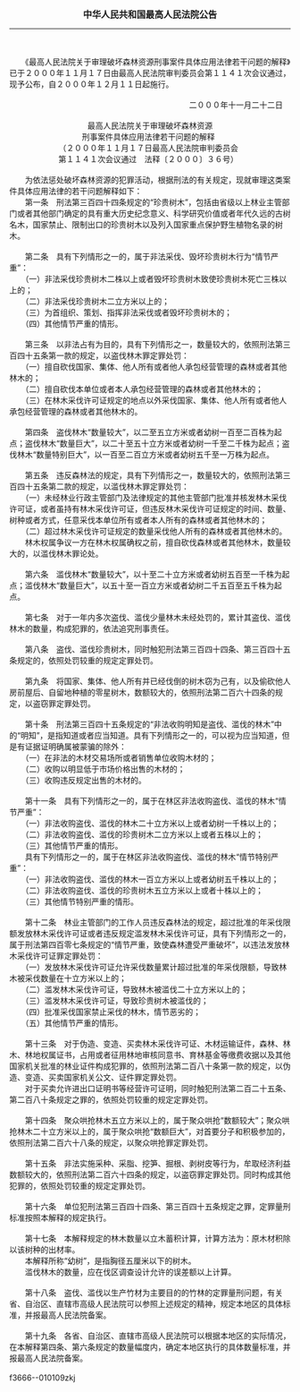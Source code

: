 <div id="div_content"><font color="#760026"></font> <p align="center"><b><font style="font-size:16px;" class="MTitle">中华人民共和国最高人民法院公告</font></b></p><hr color="red"><br>
<br>
　　《最高人民法院关于审理破坏森林资源刑事案件具体应用法律若干问题的解释》已于２０００年１１月１７日由最高人民法院审判委员会第１１４１次会议通过，现予公布，自２０００年１２月１１日起施行。<br>
<br>
　　　　　　　　　　　　　　　　　　　　　　　二０００年十一月二十二日<br>
<br>
　　　　　　　　　　最高人民法院关于审理破坏森林资源<br>
　　　　　　　　　 刑事案件具体应用法律若干问题的解释<br>
　　　　　　 （２０００年１１月１７日最高人民法院审判委员会<br>
　　　　　　 第１１４１次会议通过　法释〔２０００〕３６号）<br>
<br>
　　为依法惩处破坏森林资源的犯罪活动，根据刑法的有关规定，现就审理这类案件具体应用法律的若干问题解释如下：<br>
<font class="TiaoNoA">　　第一条</font>　刑法第三百四十四条规定的“珍贵树木”，包括由省级以上林业主管部门或者其他部门确定的具有重大历史纪念意义、科学研究价值或者年代久远的古树名木，国家禁止、限制出口的珍贵树木以及列入国家重点保护野生植物名录的树木。<br>
<br><font class="TiaoNoA">　　第二条</font>　具有下列情形之一的，属于非法采伐、毁坏珍贵树木行为“情节严重”：<br>
　　（一）非法采伐珍贵树木二株以上或者毁坏珍贵树木致使珍贵树木死亡三株以上的；<br>
　　（二）非法采伐珍贵树木二立方米以上的；<br>
　　（三）为首组织、策划、指挥非法采伐或者毁坏珍贵树木的；<br>
　　（四）其他情节严重的情形。<br>
<br><font class="TiaoNoA">　　第三条</font>　以非法占有为目的，具有下列情形之一，数量较大的，依照刑法第三百四十五条第一款的规定，以盗伐林木罪定罪处罚：<br>
　　（一）擅自砍伐国家、集体、他人所有或者他人承包经营管理的森林或者其他林木的；<br>
　　（二）擅自砍伐本单位或者本人承包经营管理的森林或者其他林木的；<br>
　　（三）在林木采伐许可证规定的地点以外采伐国家、集体、他人所有或者他人承包经营管理的森林或者其他林木的。<br>
<br><font class="TiaoNoA">　　第四条</font>　盗伐林木“数量较大”，以二至五立方米或者幼树一百至二百株为起点；盗伐林木“数量巨大”，以二十至五十立方米或者幼树一千至二千株为起点；盗伐林木“数量特别巨大”，以一百至二百立方米或者幼树五千至一万株为起点。<br>
<br><font class="TiaoNoA">　　第五条</font>　违反森林法的规定，具有下列情形之一，数量较大的，依照刑法第三百四十五条第二款的规定，以滥伐林木罪定罪处罚：<br>
　　（一）未经林业行政主管部门及法律规定的其他主管部门批准并核发林木采伐许可证，或者虽持有林木采伐许可证，但违反林木采伐许可证规定的时间、数量、树种或者方式，任意采伐本单位所有或者本人所有的森林或者其他林木的；<br>
　　（二）超过林木采伐许可证规定的数量采伐他人所有的森林或者其他林木的。<br>
　　林木权属争议一方在林木权属确权之前，擅自砍伐森林或者其他林木，数量较大的，以滥伐林木罪论处。<br>
<br><font class="TiaoNoA">　　第六条</font>　滥伐林木“数量较大”，以十至二十立方米或者幼树五百至一千株为起点；滥伐林木“数量巨大”，以五十至一百立方米或者幼树二千五百至五千株为起点。<br>
<br><font class="TiaoNoA">　　第七条</font>　对于一年内多次盗伐、滥伐少量林木未经处罚的，累计其盗伐、滥伐林木的数量，构成犯罪的，依法追究刑事责任。<br>
<br><font class="TiaoNoA">　　第八条</font>　盗伐、滥伐珍贵树木，同时触犯刑法第三百四十四条、第三百四十五条规定的，依照处罚较重的规定定罪处罚。<br>
<br><font class="TiaoNoA">　　第九条</font>　将国家、集体、他人所有并已经伐倒的树木窃为己有，以及偷砍他人房前屋后、自留地种植的零星树木，数额较大的，依照刑法第二百六十四条的规定，以盗窃罪定罪处罚。<br>
<br><font class="TiaoNoA">　　第十条</font>　刑法第三百四十五条规定的“非法收购明知是盗伐、滥伐的林木”中的“明知”，是指知道或者应当知道。具有下列情形之一的，可以视为应当知道，但是有证据证明确属被蒙骗的除外：<br>
　　（一）在非法的木材交易场所或者销售单位收购木材的；<br>
　　（二）收购以明显低于市场价格出售的木材的；<br>
　　（三）收购违反规定出售的木材的。<br>
<br><font class="TiaoNoA">　　第十一条</font>　具有下列情形之一的，属于在林区非法收购盗伐、滥伐的林木“情节严重”：<br>
　　（一）非法收购盗伐、滥伐的林木二十立方米以上或者幼树一千株以上的；<br>
　　（二）非法收购盗伐、滥伐的珍贵树木二立方米以上或者五株以上的；<br>
　　（三）其他情节严重的情形。<br>
　　具有下列情形之一的，属于在林区非法收购盗伐、滥伐的林木“情节特别严重”：<br>
　　（一）非法收购盗伐、滥伐的林木一百立方米以上或者幼树五千株以上的；<br>
　　（二）非法收购盗伐、滥伐的珍贵树木五立方米以上或者十株以上的；<br>
　　（三）其他情节特别严重的情形。<br>
<br><font class="TiaoNoA">　　第十二条</font>　林业主管部门的工作人员违反森林法的规定，超过批准的年采伐限额发放林木采伐许可证或者违反规定滥发林木采伐许可证，具有下列情形之一的，属于刑法第四百零七条规定的“情节严重，致使森林遭受严重破坏”，以违法发放林木采伐许可证罪定罪处罚：<br>
　　（一）发放林木采伐许可证允许采伐数量累计超过批准的年采伐限额，导致林木被采伐数量在十立方米以上的；<br>
　　（二）滥发林木采伐许可证，导致林木被滥伐二十立方米以上的；<br>
　　（三）滥发林木采伐许可证，导致珍贵树木被滥伐的；<br>
　　（四）批准采伐国家禁止采伐的林木，情节恶劣的；<br>
　　（五）其他情节严重的情形。<br>
<br><font class="TiaoNoA">　　第十三条</font>　对于伪造、变造、买卖林木采伐许可证、木材运输证件，森林、林木、林地权属证书，占用或者征用林地审核同意书、育林基金等缴费收据以及其他国家机关批准的林业证件构成犯罪的，依照刑法第二百八十条第一款的规定，以伪造、变造、买卖国家机关公文、证件罪定罪处罚。<br>
　　对于买卖允许进出口证明书等经营许可证明，同时触犯刑法第二百二十五条、第二百八十条规定之罪的，依照处罚较重的规定定罪处罚。<br>
<br><font class="TiaoNoA">　　第十四条</font>　聚众哄抢林木五立方米以上的，属于聚众哄抢“数额较大”；聚众哄抢林木二十立方米以上的，属于聚众哄抢“数额巨大”，对首要分子和积极参加的，依照刑法第二百六十八条的规定，以聚众哄抢罪定罪处罚。<br>
<br><font class="TiaoNoA">　　第十五条</font>　非法实施采种、采脂、挖笋、掘根、剥树皮等行为，牟取经济利益数额较大的，依照刑法第二百六十四条的规定，以盗窃罪定罪处罚。同时构成其他犯罪的，依照处罚较重的规定定罪处罚。<br>
<br><font class="TiaoNoA">　　第十六条</font>　单位犯刑法第三百四十四条、第三百四十五条规定之罪，定罪量刑标准按照本解释的规定执行。<br>
<br><font class="TiaoNoA">　　第十七条</font>　本解释规定的林木数量以立木蓄积计算，计算方法为：原木材积除以该树种的出材率。<br>
　　本解释所称“幼树”，是指胸径五厘米以下的树木。<br>
　　滥伐林木的数量，应在伐区调查设计允许的误差额以上计算。<br>
<br><font class="TiaoNoA">　　第十八条</font>　盗伐、滥伐以生产竹材为主要目的的竹林的定罪量刑问题，有关省、自治区、直辖市高级人民法院可以参照上述规定的精神，规定本地区的具体标准，并报最高人民法院备案。<br>
<br><font class="TiaoNoA">　　第十九条</font>　各省、自治区、直辖市高级人民法院可以根据本地区的实际情况，在本解释第四条、第六条规定的数量幅度内，确定本地区执行的具体数量标准，并报最高人民法院备案。<br>
<br>
f3666--010109zkj<br>
<br><br>
</div>